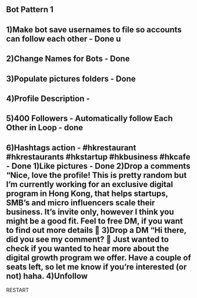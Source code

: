 Bot Pattern 1
-
1)Make bot save usernames to file so accounts can follow each other - Done u
-
2)Change Names for Bots - Done
-
3)Populate pictures folders - Done
-
4)Profile Description -
-
5)400 Followers - Automatically follow Each Other in Loop - done
-
6)Hashtags action - #hkrestaurant #hkrestaurants #hkstartup  #hkbusiness #hkcafe - Done
 1)Like pictures - Done
 2)Drop a comments “Nice, love the profile! This is pretty random but I’m currently working for an exclusive digital program in Hong Kong, that helps startups, SMB’s and micro influencers scale their business. It’s invite only, however I think you might be a good fit. Feel to free DM, if you want to find out more details 🙌
3)Drop a DM “Hi there, did you see my comment?  🙂 Just wanted to check if you wanted to hear more about the digital growth program we offer. Have a couple of seats left, so let me know if you’re interested (or not) haha.
4)Unfollow
-
RESTART
